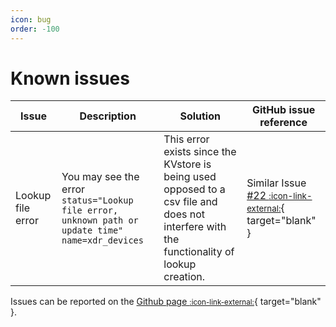 ```yaml
---
icon: bug
order: -100
---
```


# Known issues

Issue | Description | Solution | GitHub issue reference
----- | ----------- | -------- | ----------------------
Lookup file error | You may see the error `status="Lookup file error, unknown path or update time" name=xdr_devices` | This error exists since the KVstore is being used opposed to a csv file and does not interfere with the functionality of lookup creation. | Similar Issue [#22 <small>:icon-link-external:</small>](https://github.com/ZachChristensen28/SA-CrowdstrikeDevices/issues/22){ target="blank" } 

 Issues can be reported on the [Github page <small>:icon-link-external:</small>](https://github.com/rba-community/SA-CortexXDRDevices/issues){ target="blank" }.
